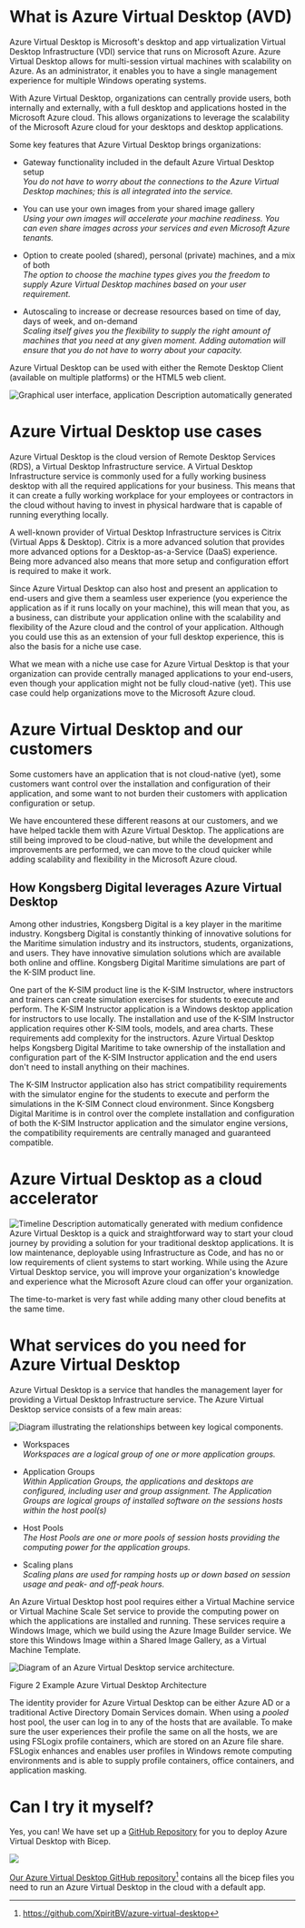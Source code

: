 # What is Azure Virtual Desktop (AVD)

Azure Virtual Desktop is Microsoft's desktop and app virtualization
Virtual Desktop Infrastructure (VDI) service that runs on Microsoft
Azure. Azure Virtual Desktop allows for multi-session virtual machines
with scalability on Azure. As an administrator, it enables you to have a
single management experience for multiple Windows operating systems.

With Azure Virtual Desktop, organizations can centrally provide users,
both internally and externally, with a full desktop and applications
hosted in the Microsoft Azure cloud. This allows organizations to
leverage the scalability of the Microsoft Azure cloud for your desktops
and desktop applications.

Some key features that Azure Virtual Desktop brings organizations:

-   Gateway functionality included in the default Azure Virtual Desktop
    setup\
    *You do not have to worry about the connections to the Azure Virtual
    Desktop machines; this is all integrated into the service.*

-   You can use your own images from your shared image gallery\
    *Using your own images will accelerate your machine readiness. You
    can even share images across your services and even Microsoft Azure
    tenants.*

-   Option to create pooled (shared), personal (private) machines, and a
    mix of both\
    *The option to choose the machine types gives you the freedom to
    supply Azure Virtual Desktop machines based on your user
    requirement.*

-   Autoscaling to increase or decrease resources based on time of day,
    days of week, and on-demand\
    *Scaling itself gives you the flexibility to supply the right amount
    of machines that you need at any given moment. Adding automation
    will ensure that you do not have to worry about your capacity.*

Azure Virtual Desktop can be used with either the Remote Desktop Client
(available on multiple platforms) or the HTML5 web client.

![Graphical user interface, application Description automatically
generated](./media/image1.png)


# Azure Virtual Desktop use cases

Azure Virtual Desktop is the cloud version of Remote Desktop Services
(RDS), a Virtual Desktop Infrastructure service. A Virtual Desktop
Infrastructure service is commonly used for a fully working business
desktop with all the required applications for your business. This means
that it can create a fully working workplace for your employees or
contractors in the cloud without having to invest in physical hardware
that is capable of running everything locally.

A well-known provider of Virtual Desktop Infrastructure services is
Citrix (Virtual Apps & Desktop). Citrix is a more advanced solution that
provides more advanced options for a Desktop-as-a-Service (DaaS)
experience. Being more advanced also means that more setup and
configuration effort is required to make it work.

Since Azure Virtual Desktop can also host and present an application to
end-users and give them a seamless user experience (you experience the
application as if it runs locally on your machine), this will mean that
you, as a business, can distribute your application online with the
scalability and flexibility of the Azure cloud and the control of your
application. Although you could use this as an extension of your full
desktop experience, this is also the basis for a niche use case.

What we mean with a niche use case for Azure Virtual Desktop is that
your organization can provide centrally managed applications to your
end-users, even though your application might not be fully cloud-native
(yet). This use case could help organizations move to the Microsoft
Azure cloud.

# Azure Virtual Desktop and our customers

Some customers have an application that is not cloud-native (yet), some
customers want control over the installation and configuration of their
application, and some want to not burden their customers with
application configuration or setup.

We have encountered these different reasons at our customers, and we
have helped tackle them with Azure Virtual Desktop. The applications are
still being improved to be cloud-native, but while the development and
improvements are performed, we can move to the cloud quicker while
adding scalability and flexibility in the Microsoft Azure cloud.

## How Kongsberg Digital leverages Azure Virtual Desktop

Among other industries, Kongsberg Digital is a key player in the
maritime industry. Kongsberg Digital is constantly thinking of
innovative solutions for the Maritime simulation industry and its
instructors, students, organizations, and users. They have innovative
simulation solutions which are available both online and offline.
Kongsberg Digital Maritime simulations are part of the K-SIM product
line.

One part of the K-SIM product line is the K-SIM Instructor, where
instructors and trainers can create simulation exercises for students to
execute and perform. The K-SIM Instructor application is a Windows
desktop application for instructors to use locally. The installation and
use of the K-SIM Instructor application requires other K-SIM tools,
models, and area charts. These requirements add complexity for the
instructors. Azure Virtual Desktop helps Kongsberg Digital Maritime to
take ownership of the installation and configuration part of the K-SIM
Instructor application and the end users don't need to install anything
on their machines.

The K-SIM Instructor application also has strict compatibility
requirements with the simulator engine for the students to execute and
perform the simulations in the K-SIM Connect cloud environment. Since
Kongsberg Digital Maritime is in control over the complete installation
and configuration of both the K-SIM Instructor application and the
simulator engine versions, the compatibility requirements are centrally
managed and guaranteed compatible.

# Azure Virtual Desktop as a cloud accelerator

![Timeline Description automatically generated with medium
confidence](./media/image2.png)
Azure Virtual Desktop is a quick and
straightforward way to start your cloud journey by providing a solution
for your traditional desktop applications. It is low maintenance,
deployable using Infrastructure as Code, and has no or low requirements
of client systems to start working. While using the Azure Virtual
Desktop service, you will improve your organization's knowledge and
experience what the Microsoft Azure cloud can offer your organization.

The time-to-market is very fast while adding many other cloud benefits
at the same time.

# What services do you need for Azure Virtual Desktop

Azure Virtual Desktop is a service that handles the management layer for
providing a Virtual Desktop Infrastructure service. The Azure Virtual
Desktop service consists of a few main areas:

![Diagram illustrating the relationships between key logical
components.](./media/image3.png)


-   Workspaces\
    *Workspaces are a logical group of one or more application groups.*

-   Application Groups *\
    Within Application Groups, the applications and desktops are
    configured, including user and group assignment. The Application
    Groups are logical groups of installed software on the sessions
    hosts within the host pool(s)*

-   Host Pools\
    *The Host Pools are one or more pools of session hosts providing the
    computing power for the application groups.*

-   Scaling plans\
    *Scaling plans are used for ramping hosts up or down based on
    session usage and peak- and off-peak hours.*

An Azure Virtual Desktop host pool requires either a Virtual Machine
service or Virtual Machine Scale Set service to provide the computing
power on which the applications are installed and running. These
services require a Windows Image, which we build using the Azure Image
Builder service. We store this Windows Image within a Shared Image
Gallery, as a Virtual Machine Template.

![Diagram of an Azure Virtual Desktop service
architecture.](./media/image4.png)


Figure 2 Example Azure Virtual Desktop Architecture

The identity provider for Azure Virtual Desktop can be either Azure AD
or a traditional Active Directory Domain Services domain. When using a
*pooled* host pool, the user can log in to any of the hosts that are
available. To make sure the user experiences their profile the same on
all the hosts, we are using FSLogix profile containers, which are stored
on an Azure file share.\
FSLogix enhances and enables user profiles in Windows remote computing
environments and is able to supply profile containers, office
containers, and application masking.

# Can I try it myself?

Yes, you can! We have set up a [GitHub
Repository](https://github.com/XpiritBV/azure-virtual-desktop) for you
to deploy Azure Virtual Desktop with Bicep.

![](./media/image5.png)


[Our Azure Virtual Desktop GitHub
repository](https://github.com/XpiritBV/azure-virtual-desktop)[^1]
contains all the bicep files you need to run an Azure Virtual Desktop in
the cloud with a default app.

[^1]: <https://github.com/XpiritBV/azure-virtual-desktop>
